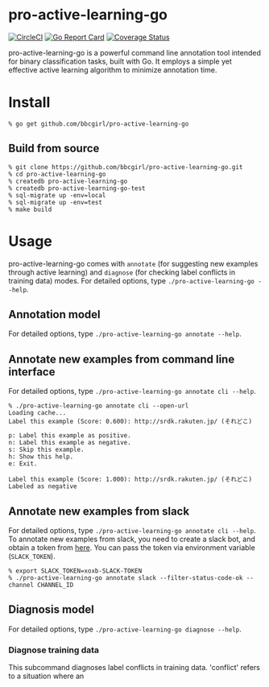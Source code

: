 # pro-active-learning-go
[![CircleCI](https://circleci.com/gh/bbcgirl/pro-active-learning-go.svg?style=shield)](https://circleci.com/gh/bbcgirl/pro-active-learning-go)
[![Go Report Card](https://goreportcard.com/badge/github.com/bbcgirl/pro-active-learning-go)](https://goreportcard.com/report/github.com/bbcgirl/pro-active-learning-go)
[![Coverage Status](https://coveralls.io/repos/github/bbcgirl/pro-active-learning-go/badge.svg?branch=master)](https://coveralls.io/github/bbcgirl/pro-active-learning-go?branch=master)

pro-active-learning-go is a powerful command line annotation tool intended for binary classification tasks, built with Go. It employs a simple yet effective active learning algorithm to minimize annotation time.

# Install

```console
% go get github.com/bbcgirl/pro-active-learning-go
```

## Build from source

```console
% git clone https://github.com/bbcgirl/pro-active-learning-go.git
% cd pro-active-learning-go
% createdb pro-active-learning-go
% createdb pro-active-learning-go-test
% sql-migrate up -env=local
% sql-migrate up -env=test
% make build
```

# Usage
pro-active-learning-go comes with `annotate` (for suggesting new examples through active learning) and `diagnose` (for checking label conflicts in training data) modes. For detailed options, type `./pro-active-learning-go --help`.

## Annotation model
For detailed options, type `./pro-active-learning-go annotate --help`.

## Annotate new examples from command line interface
For detailed options, type `./pro-active-learning-go annotate cli --help`.

```console
% ./pro-active-learning-go annotate cli --open-url
Loading cache...
Label this example (Score: 0.600): http://srdk.rakuten.jp/ (それどこ)

p: Label this example as positive.
n: Label this example as negative.
s: Skip this example.
h: Show this help.
e: Exit.

Label this example (Score: 1.000): http://srdk.rakuten.jp/ (それどこ)
Labeled as negative
```

## Annotate new examples from slack
For detailed options, type `./pro-active-learning-go annotate cli --help`. To annotate new examples from slack, you need to create a slack bot, and obtain a token from [here](https://my.slack.com/services/new/bot). You can pass the token via environment variable (`SLACK_TOKEN`).

```console
% export SLACK_TOKEN=xoxb-SLACK-TOKEN
% ./pro-active-learning-go annotate slack --filter-status-code-ok --channel CHANNEL_ID
```

## Diagnosis model
For detailed options, type `./pro-active-learning-go diagnose --help`.

### Diagnose training data
This subcommand diagnoses label conflicts in training data. 'conflict' refers to a situation where an 